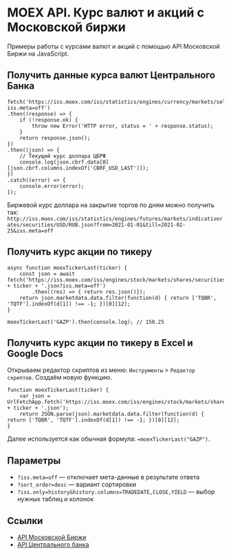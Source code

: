 # MOEX API. Курс валют и акций с Московской биржи

Примеры работы с курсами валют и акций с помощью API Московской Биржи на JavaScript.

## Получить данные курса валют Центрального Банка

```
fetch('https://iss.moex.com/iss/statistics/engines/currency/markets/selt/rates.json?iss.meta=off')
.then((response) => {
    if (!response.ok) {
        throw new Error('HTTP error, status = ' + response.status);
    }
    return response.json();
})
.then((json) => {
    // Текущий курс доллара ЦБРФ
    console.log(json.cbrf.data[0][json.cbrf.columns.indexOf('CBRF_USD_LAST')]);
})
.catch((error) => {
    console.error(error);
});
```

Биржевой курс доллара на закрытие торгов по дням можно получить так:
`http://iss.moex.com/iss/statistics/engines/futures/markets/indicativerates/securities/USD/RUB.json?from=2021-01-01&till=2021-02-25&iss.meta=off`

## Получить курс акции по тикеру
```
async function moexTickerLast(ticker) {
    const json = await fetch('https://iss.moex.com/iss/engines/stock/markets/shares/securities/' + ticker + '.json?iss.meta=off')
        .then((res) => { return res.json()});
    return json.marketdata.data.filter(function(d) { return ['TQBR', 'TQTF'].indexOf(d[1]) !== -1; })[0][12];
}

moexTickerLast('GAZP').then(console.log); // 150.25
```

## Получить курс акции по тикеру в Excel и Google Docs

Открываем редактор скриптов из меню: `Инструменты` > `Редактор скриптов`. Создаём новую функцию.

```
function moexTickerLast(ticker) {
    var json = UrlFetchApp.fetch('https://iss.moex.com/iss/engines/stock/markets/shares/securities/' + ticker + '.json');
    return JSON.parse(json).marketdata.data.filter(function(d) { return ['TQBR', 'TQTF'].indexOf(d[1]) !== -1; })[0][12];
}
```

Далее используется как обычная формула: `=moexTickerLast("GAZP")`.

## Параметры

* `?iss.meta=off` — отключает мета-данные в результате ответа
* `?sort_order=desc` — вариант сортировки
* `?iss.only=history&history.columns=TRADEDATE,CLOSE,YIELD` — выбор нужных таблиц и колонок

## Ссылки

* [API Московской Биржи](https://iss.moex.com/iss/reference/)
* [API Центрального банка](https://cbr.ru/development/SXML/)
